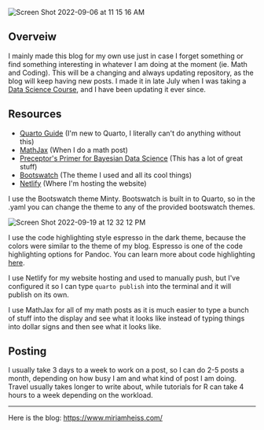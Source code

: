 ![Screen Shot 2022-09-06 at 11 15 16 AM](https://user-images.githubusercontent.com/110204835/188672320-9bb0a49d-4e1f-4141-bcc6-d70936342ffe.png)

## Overveiw

I mainly made this blog for my own use just in case I forget something or find something interesting in whatever I am doing at the moment (ie. Math and Coding). This will be a changing and always updating repository, as the blog will keep having new posts. I made it in late July when I was taking a [Data Science Course](https://bootcamp.davidkane.info/), and I have been updating it ever since.

## Resources

-   [Quarto Guide](https://quarto.org/docs/guide/) (I'm new to Quarto, I literally can't do anything without this)
-   [MathJax](https://www.mathjax.org/#demo) (When I do a math post)
-   [Preceptor's Primer for Bayesian Data Science](https://ppbds.github.io/primer/) (This has a lot of great stuff)
-   [Bootswatch](https://bootswatch.com/minty/) (The theme I used and all its cool things)
-   [Netlify](https://www.netlify.com/) (Where I'm hosting the website)

I use the Bootswatch theme Minty. Bootswatch is built in to Quarto, so in the .yaml you can change the theme to any of the provided bootswatch themes.

![Screen Shot 2022-09-19 at 12 32 12 PM](https://user-images.githubusercontent.com/110204835/191067468-a7038bfd-9319-4940-9cf9-107716b90310.png)

I use the code highlighting style espresso in the dark theme, because the colors were similar to the theme of my blog. Espresso is one of the code highlighting options for Pandoc. You can learn more about code highlighting [here](https://quarto.org/docs/output-formats/html-code.html#highlighting).

I use Netlify for my website hosting and used to manually push, but I've configured it so I can type `quarto publish` into the terminal and it will publish on its own.

I use MathJax for all of my math posts as it is much easier to type a bunch of stuff into the display and see what it looks like instead of typing things into dollar signs and then see what it looks like.

## Posting

I usually take 3 days to a week to work on a post, so I can do 2-5 posts a month, depending on how busy I am and what kind of post I am doing. Travel usually takes longer to write about, while tutorials for R can take 4 hours to a week depending on the workload.

---

Here is the blog: <https://www.miriamheiss.com/>
